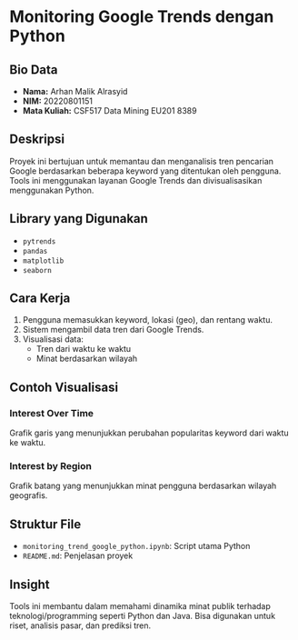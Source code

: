 # Monitoring Google Trends dengan Python

## Bio Data
- **Nama:** Arhan Malik Alrasyid
- **NIM:** 20220801151
- **Mata Kuliah:** CSF517 Data Mining EU201 8389

## Deskripsi
Proyek ini bertujuan untuk memantau dan menganalisis tren pencarian Google berdasarkan beberapa keyword yang ditentukan oleh pengguna. Tools ini menggunakan layanan Google Trends dan divisualisasikan menggunakan Python.

## Library yang Digunakan
- `pytrends`
- `pandas`
- `matplotlib`
- `seaborn`

## Cara Kerja
1. Pengguna memasukkan keyword, lokasi (geo), dan rentang waktu.
2. Sistem mengambil data tren dari Google Trends.
3. Visualisasi data:
   - Tren dari waktu ke waktu
   - Minat berdasarkan wilayah

## Contoh Visualisasi
### Interest Over Time
Grafik garis yang menunjukkan perubahan popularitas keyword dari waktu ke waktu.

### Interest by Region
Grafik batang yang menunjukkan minat pengguna berdasarkan wilayah geografis.

## Struktur File
- `monitoring_trend_google_python.ipynb`: Script utama Python
- `README.md`: Penjelasan proyek


## Insight
Tools ini membantu dalam memahami dinamika minat publik terhadap teknologi/programming seperti Python dan Java. Bisa digunakan untuk riset, analisis pasar, dan prediksi tren.


